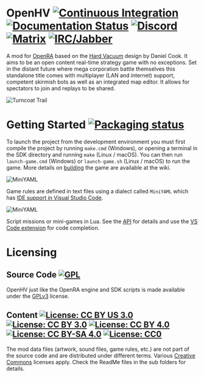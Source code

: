 # OpenHV [![Continuous Integration](https://img.shields.io/github/actions/workflow/status/OpenHV/OpenHV/ci.yml)](https://github.com/OpenHV/OpenHV/actions/workflows/ci.yml) [![Documentation Status](https://readthedocs.org/projects/openhv/badge/?version=latest)](https://openhv.readthedocs.io/en/latest/?badge=latest) [![Discord](https://discordapp.com/api/guilds/840983316395720715/widget.png)](https://discord.gg/X3VUtPtBTu) [![Matrix](https://matrix.to/img/matrix-badge.svg)](https://matrix.to/#/+openhv:matrix.org) [![IRC/Jabber](https://img.shields.io/badge/IRC/Jabber-on%20FreeGameDev-blue.svg)](https://freegamedev.net/irc/#openhv)

A mod for [OpenRA](https://www.openra.net) based on the [Hard Vacuum](https://lostgarden.home.blog/2005/03/27/game-post-mortem-hard-vacuum/) design by Daniel Cook. It aims to be an open content real-time strategy game with no exceptions. Set in the distant future where mega corporation battle themselves this standalone title comes with multiplayer (LAN and internet) support, competent skirmish bots as well as an integrated map editor. It allows for spectators to join and replays to be shared.

![Turncoat Trail](https://www.openhv.net/images/readme/turncoat-trail.png)

# Getting Started [![Packaging status](https://repology.org/badge/tiny-repos/openhv.svg)](https://repology.org/project/openra/versions)

To launch the project from the development environment you must first compile the project by running `make.cmd` (Windows), or opening a terminal in the SDK directory and running `make` (Linux / macOS). You can then run `launch-game.cmd` (Windows) or `launch-game.sh` (Linux / macOS) to run the game. More details on [building](https://github.com/OpenHV/OpenHV/wiki/Build) the game are available at the wiki.

![MiniYAML](https://www.openhv.net/images/readme/miniyaml.png)

Game rules are defined in text files using a dialect called `MiniYAML` which has [IDE support in Visual Studio Code](https://marketplace.visualstudio.com/items?itemName=openra.oraide-vscode).

![MiniYAML](https://www.openhv.net/images/readme/lua.png)

Script missions or mini-games in Lua. See the [API](https://openhv.readthedocs.io/en/latest/release/lua/) for details and use the [VS Code extension](https://marketplace.visualstudio.com/items?itemName=openra.vscode-openra-lua) for code completion.

# Licensing
## Source Code [![GPL](https://img.shields.io/github/license/OpenHV/OpenHV)](https://www.gnu.org/licenses/gpl-3.0.html)
OpenHV just like the OpenRA engine and SDK scripts is made available under the [GPLv3](https://github.com/OpenHV/OpenHV/blob/main/COPYING) license.

## Content [![License: CC BY US 3.0](https://img.shields.io/badge/license-CC%20BY%203.0%20US-lightgrey.svg)](https://creativecommons.org/licenses/by/3.0/us/) [![License: CC BY 3.0](https://img.shields.io/badge/license-CC%20BY%203.0-lightgrey.svg)](https://creativecommons.org/licenses/by/3.0/) [![License: CC BY 4.0](https://img.shields.io/badge/license-CC%20BY%204.0-lightgrey.svg)](https://creativecommons.org/licenses/by/4.0/) [![License: CC BY-SA 4.0](https://img.shields.io/badge/license-CC%20BY--SA%204.0-lightgrey.svg)](https://creativecommons.org/licenses/by-sa/4.0/) [![License: CC0](https://img.shields.io/badge/license-CC0-lightgrey.svg)](https://creativecommons.org/publicdomain/zero/1.0/)
The mod data files (artwork, sound files, game rules, etc.) are not part of the source code and are distributed under different terms. Various [Creative Commons](https://creativecommons.org/) licenses apply. Check the ReadMe files in the sub folders for details.
